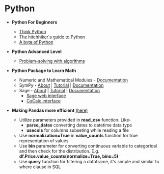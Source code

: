 # Python

- **Python For Beginners**
  - [Think Python](https://greenteapress.com/wp/think-python-2e/)
  - [The hitchhiker's guide to Python](https://docs.python-guide.org/intro/learning/)
  - [A byte of Python](https://python.swaroopch.com/)

- **Python Advanced Level**
  - [Problem-solving with algorithms ](https://runestone.academy/runestone/books/published/pythonds/index.html)

- **Python Package to Learn Math**
  - Numeric and Mathematical Modules - [Documentation](https://docs.python.org/3/library/numeric.html)
  - SymPy - [About](https://www.sympy.org/en/index.html) | [Tutorial](https://docs.sympy.org/latest/tutorial/intro.html#what-is-symbolic-computation) | [Documentation](https://docs.sympy.org/latest/index.html)
  - Sage - [About](https://www.sagemath.org/) | [Tutorial](https://doc.sagemath.org/pdf/en/thematic_tutorials/thematic_tutorials.pdf) | [Documentation](https://doc.sagemath.org/html/en/tutorial/introduction.html#installation)
    - [Sage web interface](https://sagecell.sagemath.org/)
    - [CoCalc interface](https://cocalc.com/?utm_source=sagemath.org&utm_medium=icon)

- **Making Pandas more efficient** [(here)](https://towardsdatascience.com/4-tricks-for-making-python-pandas-more-efficient-20237a045f09)
  - Utilize parameters provided in **read_csv** function. Like-
    - **parse_dates** converting dates to datetime data type 
    - **usecols** for columns subseting while reading a file
  - Use **normalization=True** in **value_counts** function for true representation of values
  - Use **bin** parameter for converting continuous variable to categorical and then check for the distribution. E.g. **df.Price.value_counts(normalize=True, bins=5)**
  - Use **query** function for filtering a dataframe, it's simple and similar to where clause in SQL
